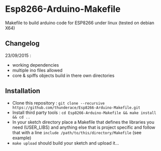 # Esp8266-Arduino-Makefile
Makefile to build arduino code for ESP8266 under linux (tested on debian X64)

## Changelog
23/09/2015 : 
- working dependencies
- multiple ino files allowed
- core & spiffs objects build in there own directories


## Installation
- Clone this repository : `git clone --recursive https://github.com/thunderace/Esp8266-Arduino-Makefile.git`
- Install third party tools : `cd Esp8266-Arduino-Makefile && make install && cd ..` 
- In your sketch directory place a Makefile that defines the libraries you need (USER_LIBS) and anything else that is project specific and follow that with a line `include /path/to/this/directory/Makefile` (see example)
- `make upload` should build your sketch and upload it...
 


